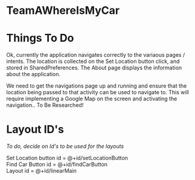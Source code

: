 # TeamAWhereIsMyCar

<h1>Things To Do</h1>
<p>Ok, currently the application navigates correctly to the variaous pages / intents.
 The location is collected on the Set Location button click, and stored in SharedPreferences.
 The About page displays the information about the application. </p>
 
 <p>We need to get the navigations page up and running and ensure that the location being passed to that activity can be used
 to navigate to. This will require implementing a Google Map on the screen and activating the navigation.. To Be Researched!</p>
 
<h1> Layout ID's </h1>
<p><i>To do, decide on Id's to be used for the layouts</i><br>

Set Location button id = @+id/setLocationButton<br>
Find Car Button id = @+id/findCarButton<br>
Layout id = @+id/linearMain<br>

</p>


